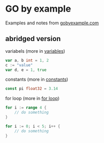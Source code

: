 # GO by example

Examples and notes from [gobyexample.com](https://gobyexample.com/)

## abridged version

variabels (more in [variables](examples%20and%20notes/02_variables.go))
```go
var a, b int = 1, 2
c := "value"
var d, e = 1, true
```

constants (more in [constants](examples%20and%20notes/03_constants.go))
```go
const pi float32 = 3.14
```

for loop (more in [for loop](examples%20and%20notes/04_for_loop.go))
```go
for i := range 4 {
    // do something
}

for i := 0; i < 5; i++ {
    // do something
}
```